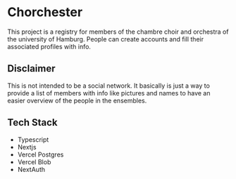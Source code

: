 # Chorchester

This project is a registry for members of the chambre choir and orchestra of the university of Hamburg. People can create accounts and fill their associated profiles with info.

## Disclaimer

This is not intended to be a social network. It basically is just a way to provide a list of members with info like pictures and names to have an easier overview of the people in the ensembles.

## Tech Stack

- Typescript
- Nextjs
- Vercel Postgres
- Vercel Blob
- NextAuth
